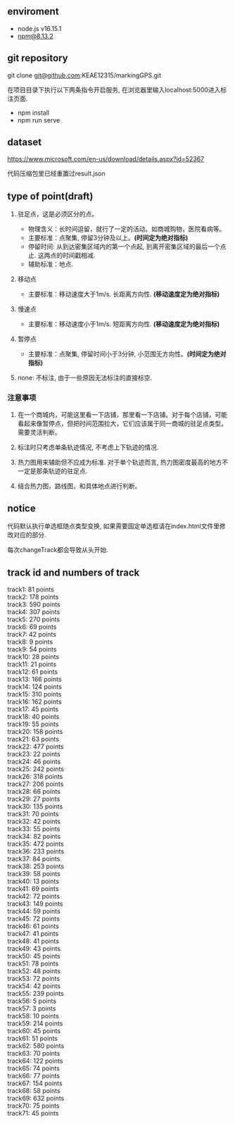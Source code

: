 ## enviroment

- node.js v16.15.1
- npm@8.13.2

## git repository

git clone git@github.com:KEAE12315/markingGPS.git

在项目目录下执行以下两条指令开启服务, 在浏览器里输入localhost:5000进入标注页面.
- npm install
- npm run serve

## dataset

https://www.microsoft.com/en-us/download/details.aspx?id=52367

代码压缩包里已经重置过result.json

## type of point(draft)

1. 驻足点，这是必须区分的点。
    - 物理含义：长时间逗留，就行了一定的活动。如商城购物，医院看病等。
    - 主要标准：点聚集, 停留3分钟及以上。**(时间定为绝对指标)**
    - 停留时间: 从到达密集区域内的第一个点起, 到离开密集区域的最后一个点止. 这两点的时间戳相减.
    - 辅助标准：地点.

2. 移动点
    - 主要标准：移动速度大于1m/s.  长距离方向性. **(移动速度定为绝对指标)**

3. 慢速点
    - 主要标准：移动速度小于1m/s.  短距离方向性. **(移动速度定为绝对指标)**

4. 暂停点
    - 主要标准：点聚集, 停留时间小于3分钟, 小范围无方向性。**(时间定为绝对指标)**

5. none: 不标注, 由于一些原因无法标注的直接标空.

### 注意事项

1. 在一个商城内，可能这里看一下店铺，那里看一下店铺。对于每个店铺，可能看起来像暂停点，但把时间范围拉大，它们应该属于同一商城的驻足点类型。需要灵活判断。

2. 标注时只考虑单条轨迹情况, 不考虑上下轨迹的情况. 

3. 热力图用来辅助但不应成为标准. 对于单个轨迹而言, 热力图密度最高的地方不一定是那条轨迹的驻足点.

4. 结合热力图，路线图，和具体地点进行判断。

## notice

代码默认执行单选框随点类型变换, 如果需要固定单选框请在index.html文件里修改对应的部分.

每次changeTrack都会导致从头开始.


## track id and numbers of track

track1: 81 points  
track2: 178 points  
track3: 590 points  
track4: 307 points  
track5: 270 points  
track6: 69 points  
track7: 42 points  
track8: 9 points  
track9: 54 points  
track10: 28 points  
track11: 21 points  
track12: 61 points  
track13: 166 points  
track14: 124 points  
track15: 310 points  
track16: 162 points  
track17: 45 points  
track18: 40 points  
track19: 55 points  
track20: 158 points  
track21: 63 points  
track22: 477 points  
track23: 22 points  
track24: 46 points  
track25: 242 points  
track26: 318 points  
track27: 206 points  
track28: 66 points  
track29: 27 points  
track30: 135 points  
track31: 70 points  
track32: 42 points  
track33: 55 points  
track34: 82 points  
track35: 472 points  
track36: 233 points  
track37: 84 points  
track38: 253 points  
track39: 58 points  
track40: 13 points  
track41: 69 points  
track42: 72 points  
track43: 149 points  
track44: 59 points  
track45: 72 points  
track46: 61 points  
track47: 41 points  
track48: 41 points  
track49: 43 points  
track50: 45 points  
track51: 78 points  
track52: 48 points  
track53: 72 points  
track54: 42 points  
track55: 239 points  
track56: 5 points  
track57: 3 points  
track58: 10 points  
track59: 214 points  
track60: 45 points  
track61: 51 points  
track62: 580 points  
track63: 70 points  
track64: 122 points  
track65: 74 points  
track66: 77 points  
track67: 154 points  
track68: 58 points  
track69: 632 points  
track70: 75 points  
track71: 45 points  
